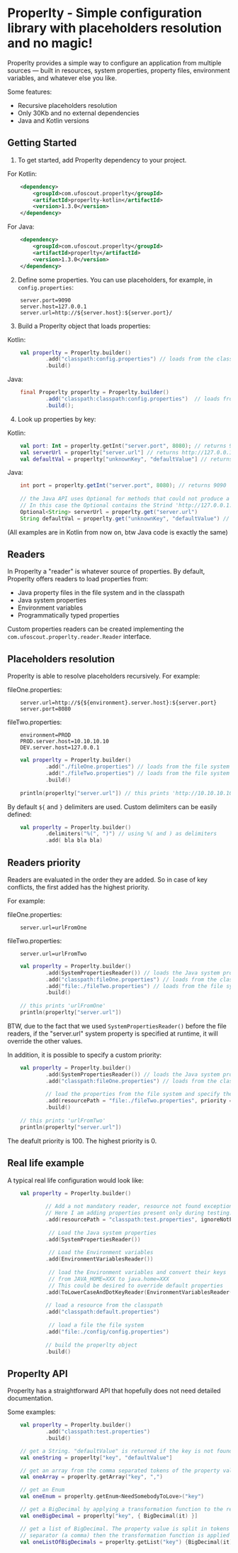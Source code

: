 # Properlty - Simple configuration library with placeholders resolution and no magic!

Properlty provides a simple way to configure an application from multiple sources — built in resources, system
properties, property files, environment variables, and whatever else you like.

Some features:

- Recursive placeholders resolution
- Only 30Kb and no external dependencies
- Java and Kotlin versions


Getting Started
---------------

1. To get started, add Properlty dependency to your project.
 
For Kotlin:
```xml
    <dependency>
        <groupId>com.ufoscout.properlty</groupId>
        <artifactId>properlty-kotlin</artifactId>
        <version>1.3.0</version>
    </dependency>
```

For Java:
```xml
    <dependency>
        <groupId>com.ufoscout.properlty</groupId>
        <artifactId>properlty</artifactId>
        <version>1.3.0</version>
    </dependency>
```

2. Define some properties. You can use placeholders, for example, in `config.properties`:

```properties
    server.port=9090
    server.host=127.0.0.1
    server.url=http://${server.host}:${server.port}/
```
    
3. Build a Properlty object that loads properties:

Kotlin:
```kotlin
    val properlty = Properlty.builder()
            .add("classpath:config.properties") // loads from the classpath
            .build()
```
    
Java:
```java
    final Properlty properlty = Properlty.builder()
            .add("classpath:classpath:config.properties")  // loads from the classpath
            .build();
```

4. Look up properties by key:

Kotlin:
```kotlin
    val port: Int = properlty.getInt("server.port", 8080); // returns 9090
    val serverUrl = properlty["server.url"] // returns http://127.0.0.1:9090/
    val defaultVal = properlty["unknownKey", "defaultValue"] // returns defaultValue
```

Java:
```java
    int port = properlty.getInt("server.port", 8080); // returns 9090
    
    // the Java API uses Optional for methods that could not produce a valid result.
    // In this case the Optional contains the Strind 'http://127.0.0.1:9090/' 
    Optional<String> serverUrl = properlty.get("server.url") 
    String defaultVal = properlty.get("unknownKey", "defaultValue") // returns defaultValue
```

(All examples are in Kotlin from now on, btw Java code is exactly the same)

Readers
-------
In Properlty a "reader" is whatever source of properties. 
By default, Properlty offers readers to load properties from:

* Java property files in the file system and in the classpath
* Java system properties
* Environment variables
* Programmatically typed properties

Custom properties readers can be created implementing the `com.ufoscout.properlty.reader.Reader` interface. 


Placeholders resolution
-----------------------
Properlty is able to resolve placeholders recursively. For example:

fileOne.properties:
```properties
    server.url=http://${${environment}.server.host}:${server.port}
    server.port=8080
```

fileTwo.properties:
```properties
    environment=PROD
    PROD.server.host=10.10.10.10
    DEV.server.host=127.0.0.1
```

```kotlin
    val properlty = Properlty.builder()
            .add("./fileOne.properties") // loads from the file system
            .add("./fileTwo.properties") // loads from the file system
            .build()
            
    println(properlty["server.url"]) // this prints 'http://10.10.10.10:8080'
```

By default `${` and `}` delimiters are used. Custom delimiters can be easily defined:

```kotlin
    val properlty = Properlty.builder()
            .delimiters("%(", ")") // using %( and ) as delimiters
            .add( bla bla bla)
```


Readers priority
----------------
Readers are evaluated in the order they are added. So in case of key conflicts, the first added has the highest priority.

For example:

fileOne.properties:
```properties
    server.url=urlFromOne
```

fileTwo.properties:
```properties
    server.url=urlFromTwo
```

```kotlin
    val properlty = Properlty.builder()
            .add(SystemPropertiesReader()) // loads the Java system properties
            .add("classpath:fileOne.properties") // loads from the classpath
            .add("file:./fileTwo.properties") // loads from the file system
            .build()
    
    // this prints 'urlFromOne'
    println(properlty["server.url"])
```

BTW, due to the fact that we used `SystemPropertiesReader()` before the file readers, if the "server.url" system property is specified at runtime, it will override the other values.

In addition, it is possible to specify a custom priority:

```kotlin
    val properlty = Properlty.builder()
            .add(SystemPropertiesReader()) // loads the Java system properties
            .add("classpath:fileOne.properties") // loads from the classpath
            
            // load the properties from the file system and specify their priority
            .add(resourcePath = "file:./fileTwo.properties", priority = Default.HIGHEST_PRIORITY) 
            .build()
            
    // this prints 'urlFromTwo'
    println(properlty["server.url"]) 
```

The deafult priority is 100. The highest priority is 0.


Real life example
-----------------
A typical real life configuration would look like:

```kotlin
    val properlty = Properlty.builder()
    
            // Add a not mandatory reader, resource not found exceptions are ignored.
            // Here I am adding properties present only during testing.
            .add(resourcePath = "classpath:test.properties", ignoreNotFound = true)
                                                                       
             // Load the Java system properties                                          
            .add(SystemPropertiesReader())
            
             // Load the Environment variables
            .add(EnvironmentVariablesReader())
            
             // load the Environment variables and convert their keys 
             // from JAVA_HOME=XXX to java.home=XXX
             // This could be desired to override default properties
            .add(ToLowerCaseAndDotKeyReader(EnvironmentVariablesReader()))
            
            // load a resource from the classpath
            .add("classpath:default.properties")
            
             // load a file the file system
            .add("file:./config/config.properties")
            
            // build the properlty object 
            .build()
```

Properlty API
-------------
Properlty has a straightforward API that hopefully does not need detailed documentation.

Some examples:

```kotlin
    val properlty = Properlty.builder()
            .add("classpath:test.properties")
            .build()

    // get a String. "defaultValue" is returned if the key is not found
    val oneString = properlty["key", "defaultValue"]

    // get an array from the comma separated tokens of the property value
    val oneArray = properlty.getArray("key", ",")

    // get an Enum
    val oneEnum = properlty.getEnum<NeedSomebodyToLove>("key")

    // get a BigDecimal by applying a transformation function to the returned String value
    val oneBigDecimal = properlty["key", { BigDecimal(it) }]

    // get a list of BigDecimal. The property value is split in tokens using the default list 
    // separator (a comma) then the transformation function is applied to each token
    val oneListOfBigDecimals = properlty.getList("key") {BigDecimal(it)} 
```